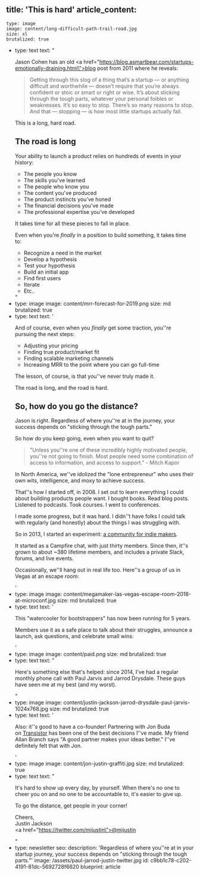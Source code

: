title: 'This is hard'
article_content:
  -
    type: image
    image: content/long-difficult-path-trail-road.jpg
    size: xl
    brutalized: true
  -
    type: text
    text: "<p>Jason Cohen has an old&nbsp;<a href=\"https://blog.asmartbear.com/startups-emotionally-draining.html\">blog post</a>&nbsp;from 2011 where he reveals:<br></p><blockquote><p>Getting through this slog of a thing that’s a startup — or anything difficult and worthwhile — doesn’t require that you’re always confident or stoic or smart or right or wise.​&nbsp;It’s about sticking through the tough parts, whatever your personal foibles or weaknesses.​&nbsp;It’s so easy to stop. There’s so many reasons to stop. And that — stopping — is how most little startups actually fail.​<br></p></blockquote><p>This is a long, hard road.</p><h2>The road is long</h2><p>Your ability to launch a product relies on hundreds of events in your history:</p><ul><li>The people you know</li><li>​The skills you've learned​<br></li><li>The people who know you</li><li>The content you've produced</li><li>The product instincts you've honed​<br></li><li>The financial decisions you've made</li><li>The professional expertise you've developed</li></ul><p>It takes time for all these pieces to fall in place.</p><p>Even when you're&nbsp;<em>​finally&nbsp;</em>in a position to build something, it takes time to:</p><ul><li>Recognize&nbsp;a need in the market</li><li>Develop&nbsp;a hypothesis</li><li>Test&nbsp;your hypothesis</li><li>​Build an initial app</li><li>Find&nbsp;first users</li><li>Iterate<br></li><li>Etc..</li></ul>"
  -
    type: image
    image: content/mrr-forecast-for-2019.png
    size: md
    brutalized: true
  -
    type: text
    text: '<p>And of course, even when you&nbsp;<em>finally&nbsp;</em>get some traction, you''re pursuing the next steps:</p><ul><li>Adjusting your pricing</li><li>Finding true product/market fit</li><li>Finding scalable marketing channels</li><li>Increasing MRR to the point where you can go full-time</li></ul><p>The lesson, of course, is that you''ve never truly made it.</p><p>The road is long, and the road is hard.</p><h2>So, how do you go the distance?</h2><p>Jason is right. Regardless of where you''re at in the journey, your success depends on "sticking through the tough parts."</p><p>So how do you keep going, even when you want to quit?</p><blockquote><p>"Unless you''re one of these incredibly highly motivated people, you''re not going to finish. Most people need some combination of access to information, and access to support." - Mitch Kapor</p></blockquote><p>In North America, we''ve idolized the "lone entrepreneur" who uses their own wits, intelligence, and moxy to achieve success.</p><p>That''s how I started off, in 2008. I set out to learn everything I could about building products people want. I bought books. Read blog posts. Listened to podcasts. Took courses. I went to conferences.</p><p>I made some progress, but it was hard. I didn''t have folks I could talk with regularly (and honestly) about the things I was struggling with.</p><p>So in 2013, I started an experiment:&nbsp;<a href="https://megamaker.co/club" target="_blank">a community for indie makers</a>.<a href="https://megamaker.co/club" target="_blank"></a></p><p>It started as a Campfire chat, with just thirty members. Since then, it''s grown to about ~380 lifetime members, and includes a private Slack, forums, and live events.</p><p>Occasionally, we''ll hang out in real life too. Here''s a group of us in Vegas at an escape room:</p>'
  -
    type: image
    image: content/megamaker-las-vegas-escape-room-2018-at-microconf.jpg
    size: md
    brutalized: true
  -
    type: text
    text: '<p>This "watercooler for bootstrappers" has now been running for 5 years.</p><p>Members use it as a safe place to talk about their struggles, announce a launch, ask questions, and celebrate small wins:</p>'
  -
    type: image
    image: content/paid.png
    size: md
    brutalized: true
  -
    type: text
    text: "<p>Here's something else that's helped: since 2014, I've had a regular monthly phone call with Paul Jarvis and Jarrod Drysdale. These guys have seen me at my best (and my worst).</p>"
  -
    type: image
    image: content/justin-jackson-jarrod-drysdale-paul-jarvis-1024x768.jpg
    size: md
    brutalized: true
  -
    type: text
    text: '<p>Also: it''s good to have a co-founder! Partnering with Jon Buda on&nbsp;<a href="https://transistor.fm/?via=justin" target="_blank">Transistor</a>&nbsp;has been one of the best decisions I''ve made. My friend Allan Branch says "A good partner makes your ideas better." I''ve definitely felt that with Jon.</p>'
  -
    type: image
    image: content/jon-justin-graffiti.jpg
    size: md
    brutalized: true
  -
    type: text
    text: "<p>It's hard to show up every day, by yourself. When there's no one to cheer you on and no one to be accountable to, it's easier to give up.</p><p>To go the distance, get people in your corner!</p><p>Cheers,<br>Justin Jackson<br><a href=\"https://twitter.com/mijustin\">@mijustin</a></p>"
  -
    type: newsletter
seo:
  description: 'Regardless of where you''re at in your startup journey, your success depends on "sticking through the tough parts."'
  image: /assets/paul-jarrod-justin-twitter.jpg
id: c9bb1c78-c202-4191-81dc-5692728f6620
blueprint: article
